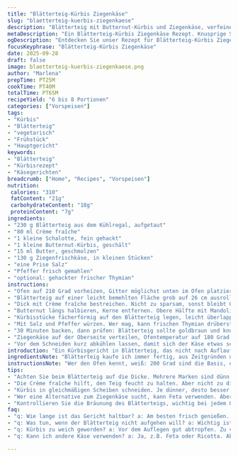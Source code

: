 ```yaml
---
title: "Blätterteig-Kürbis Ziegenkäse"
slug: "blaetterteig-kuerbis-ziegenkaese"
description: "Blätterteig mit Butternut-Kürbis und Ziegenkäse, verfeinert mit Crème fraîche und Schalotten. Ein vegetarisches Gericht, das durch das Überlagern dünner Kürbisscheiben und den Einsatz von zerlassener Butter eine harmonische Textur bekommt. Die Kombination aus samtigem Kürbis und cremigem Käse bietet ein spannendes Mundgefühl. Komfortabel im Ofen zubereitet, eignet sich als Vorspeise oder leichtes Hauptgericht. Tipp: Statt des Butternut kann auch Hokkaido verwendet werden, der mit Schale verarbeitet wird. Wichtig ist, die Backzeit an den Ofen anzupassen und auf die Bräunung des Blätterteigs zu achten."
metaDescription: "Ein Blätterteig-Kürbis Ziegenkäse Rezept. Knusprige Schichten und samtige Texturen. Ideal als Vorspeise oder leichtes Hauptgericht."
ogDescription: "Entdecken Sie unser Rezept für Blätterteig-Kürbis Ziegenkäse. Ein spannendes vegetarisches Gericht mit frischem Kürbis und Ziegenkäse."
focusKeyphrase: "Blätterteig-Kürbis Ziegenkäse"
date: 2025-09-28
draft: false
image: blaetterteig-kuerbis-ziegenkaese.png
author: "Marlena"
prepTime: PT25M
cookTime: PT40M
totalTime: PT65M
recipeYield: "6 bis 8 Portionen"
categories: ["Vorspeisen"]
tags:
- "Kürbis"
- "Blätterteig"
- "vegetarisch"
- "Frühstück"
- "Hauptgericht"
keywords:
- "Blätterteig"
- "Kürbisrezept"
- "Käsegerichten"
breadcrumb: ["Home", "Recipes", "Vorspeisen"]
nutrition: 
 calories: "310"
 fatContent: "21g"
 carbohydrateContent: "18g"
 proteinContent: "7g"
ingredients:
- "230 g Blätterteig aus dem Kühlregal, aufgetaut"
- "80 ml Crème fraîche"
- "1 kleine Schalotte, fein gehackt"
- "1 kleine Butternut-Kürbis, geschält"
- "15 ml Butter, geschmolzen"
- "130 g Ziegenfrischkäse, in kleinen Stücken"
- "eine Prise Salz"
- "Pfeffer frisch gemahlen"
- "optional: gehackter frischer Thymian"
instructions:
- "Ofen auf 210 Grad vorheizen, Gitter möglichst unten im Ofen platzieren. Backblech mit Backpapier auslegen; So wird der Boden knusprig, nicht feucht."
- "Blätterteig auf einer leicht bemehlten Fläche grob auf 26 cm ausrollen, nicht zu dünn; Lieber etwas dicker, damit er den Kürbis trägt, dieser tut sonst schnell einsinken. Auf das Backblech legen, dabei die Ränder leicht hochziehen."
- "Dick mit Crème fraîche bestreichen. Nicht zu sparsam, sonst bleibt Oberfläche trocken. Schalotten gleichmäßig darüber streuen – sie bringen schöne Süße und Tiefe."
- "Butternut längs halbieren, Kerne entfernen. Obere Hälfte mit Mandoline oder scharfem Messer sehr dünn hobeln; Je dünner, desto besser verschmelzen die Scheibchen später. Die untere Hälfte in dünne Halbringe schneiden; Sie geben ein rustikaleres Texturspiel."
- "Kürbisstücke fächerförmig auf den Blätterteig legen, leicht überlappen, damit es nicht zu lückenhaft aussieht. Butter darüber träufeln, das hilft beim Bräunen und verhindert Austrocknung der Kürbisoberfläche."
- "Mit Salz und Pfeffer würzen. Wer mag, kann frischen Thymian drüberstreuen, passte bei mir gut, gibt mehr Frische und Aroma."
- "30 Minuten backen, dann prüfen: Blätterteig sollte goldbraun und knusprig sein, Kürbis weich genug, sonst noch 5 bis 10 Minuten. Ein Messer sollte leicht durch die Scheiben gleiten."
- "Ziegenkäse auf der Oberseite verteilen, Ofentemperatur auf 180 Grad reduzieren, weitere 4 bis 6 Minuten backen, bis der Käse leicht schmilzt, aber nicht verläuft. Die Käsestücke sollen warm und cremig bleiben, keine braune Kruste bilden."
- "Vor dem Schneiden kurz abkühlen lassen, damit sich der Käse etwas setzt. In Stücke teilen. Ideal lauwarm servieren."
introduction: "Ein Kürbisgericht in Blätterteig, das nicht nach Auflauf schmeckt, sondern nach knusprigen Schichten und samtigen Zwischentönen. Die Kunst liegt in der Vorbereitung der Scheiben, der Umsetzung des frischen Ziegenkäses und dem Timing beim Ofen. Ich habe oft erlebt, dass Blätterteig leicht feucht wird, wenn man Gemüse zu feucht legt. Hier hilft die Crème fraîche, die verhindert, dass der Teig durchweicht, und die Schalotte gibt einen süßlich-elektrisierenden Kick. Etwas Butter sorgt für Farbe und ein feines Aroma. Es braucht Geduld, aber der Duft von geröstetem Kürbis und geschmolzenem Käse ist es wert. Kleiner Tipp für Alternativen: statt Butternut Hokkaido, der wird mit Schale gar, was Arbeit spart, Geschmack leicht variiert."
ingredientsNote: "Blätterteig kaufe ich immer fertig, aus Zeitgründen und weil die Qualität meistens sehr gut ist. Manche Marken sind zu dünn, lieber eine dickere Variante wählen. Die Crème fraîche ist ein guter Ersatz für Sauerrahm, der fällt bei manchen gerade raus und hat weniger Fett. Besonders wichtig sind dünne, möglichst gleichmäßige Kürbisscheiben – mit einer Mandoline geht das am schnellsten, und es macht viel aus für das Mundgefühl. Der Ziegenkäse kann durch Feta ersetzt werden; dann aber weniger salzen, denn Feta bringt mehr Salz mit. Butter zum Bestreichen macht Geschmack und Optik, ohne wirkt das Ganze schnell trocken. Frische Kräuter wie Thymian oder Salbei passen gut zur Kürbis-Note."
instructionsNote: "Wer den Ofen kennt, weiß: 200 Grad sind die Basis, doch jeder Ofen heizt anders. Deshalb achte auf die Bräunung des Blätterteigs, besonders am Rand. Teig knusprig und goldgelb? Zeit zum Kürbis testen. Wenn er noch zu fest ist, lieber weitere 5 Minuten, sonst bleiben die Scheiben hart. Das Crème fraîche sorgt für Feuchtigkeit und bindet den Teig, ohne ihn aufzuweichen, wenn man nicht zu dick aufträgt. Kürbis darf nicht feucht liegen, sonst wird der Teig matschig – gut abtropfen oder wie hier dünn schichten. Ziegenkäse hat eine kurze Schmelzzeit; Wer ihn zu lange backt, verliert Frische und bekommt eine unattraktive Textur. Deshalb erst zum Schluss zugeben. Ablage auf mittlerer Schiene manchmal zu heiß, darob kontrollieren, ggf. auf Eisenrost unten verschieben für mehr Hitze von unten und gleichmäßige Kruste."
tips:
- "Achten Sie beim Blätterteig auf die Dicke. Mehrere Marken sind dünn. Wählen Sie dickeren Teig. Das ist wichtig für Struktur. Eine gute Basis macht alles einfacher; Denn die Füllung muss auch tragen. Wenn der Kürbis sinkt, wird es matschig."
- "Die Crème fraîche hilft, den Teig feucht zu halten. Aber nicht zu dick auftragen. Sonst wird der Blätterteig weich. Das Austrocknen der Oberfläche vermeiden. Schalotten bringen Süße. Wichtig aggregieren, nicht gleichmäßig verarbeiten."
- "Kürbis in gleichmäßigen Scheiben schneiden. Je dünner, desto besser die Textur. Mit einer Mandoline geht es schnell. Und es vereint sich harmonisch. Geriebener Käse lastet weniger auf dem Kürbis, der sonst moosig wirkt."
- "Wer eine Alternative zum Ziegenkäse sucht, kann Feta verwenden. Aber Vorsicht mit dem Salz. Feta ist oft salziger. Bei schlechter Konsistenz zusätzlichen Pfeffer verwenden. Verarbeitung mit Thymian bringt Frische."
- "Kontrollieren Sie die Bräunung des Blätterteigs, wichtig bei jedem Ofen. Das wird zum Tester. Blätterteig goldbraun und knusprig = Kürbis weich genug. Bei festem Gefühl noch 5 Minuten dranhängen."
faq:
- "q: Wie lange ist das Gericht haltbar? a: Am besten frisch genießen. Aber im Kühlschrank 2-3 Tage lagern. Einfach aufwärmen. Kühlung ist wichtig; sonst wird der Käse fest."
- "q: Was tun, wenn der Blätterteig nicht aufgehen will? a: Wichtig ist der Ofen; Manchmal zu kalt. Ober- oder Unterhitze helfen oft. Alternativ Überwachung, wenn er nicht bräunt geht was schief."
- "q: Kürbis zu weich geworden? a: Vor dem Auflegen gut abtropfen. Zu viel Flüssigkeit trocknet den Blätterteig aus. Nächstes Mal kürzere Backzeit oder dicker schneiden."
- "q: Kann ich andere Käse verwenden? a: Ja, z.B. Feta oder Ricotta. Aber Käse nicht zu lange backen. Feta zerschmilzt schneller; Käse sollte cremig bleiben und schön Farbe haben."

---
```

